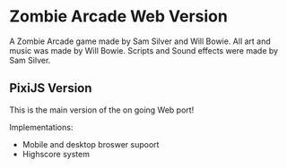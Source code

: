 # Zombie Arcade Web Version

A Zombie Arcade game made by Sam Silver and Will Bowie. All art and music was made by Will Bowie. Scripts and Sound effects were made by Sam Silver.

## PixiJS Version

This is the main version of the on going Web port!

Implementations:
- Mobile and desktop broswer supoort
- Highscore system
